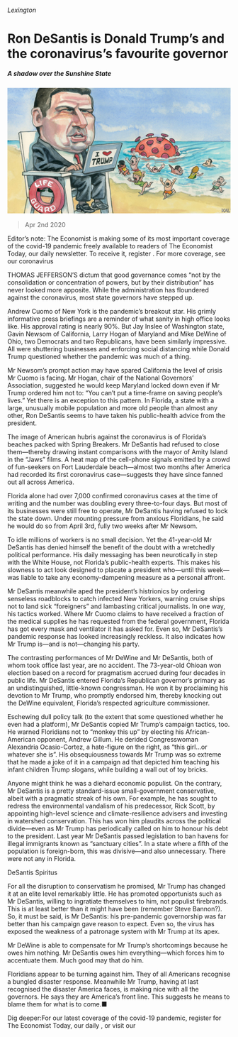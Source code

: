 ###### Lexington

# Ron DeSantis is Donald Trump’s and the coronavirus’s favourite governor 

##### A shadow over the Sunshine State 

![image](images/20200404_USD000_1.jpg) 

> Apr 2nd 2020 

Editor’s note: The Economist is making some of its most important coverage of the covid-19 pandemic freely available to readers of The Economist Today, our daily newsletter. To receive it, register . For more coverage, see our coronavirus 

THOMAS JEFFERSON’S dictum that good governance comes “not by the consolidation or concentration of powers, but by their distribution” has never looked more apposite. While the administration has floundered against the coronavirus, most state governors have stepped up.

Andrew Cuomo of New York is the pandemic’s breakout star. His grimly informative press briefings are a reminder of what sanity in high office looks like. His approval rating is nearly 90%. But Jay Inslee of Washington state, Gavin Newsom of California, Larry Hogan of Maryland and Mike DeWine of Ohio, two Democrats and two Republicans, have been similarly impressive. All were shuttering businesses and enforcing social distancing while Donald Trump questioned whether the pandemic was much of a thing.


Mr Newsom’s prompt action may have spared California the level of crisis Mr Cuomo is facing. Mr Hogan, chair of the National Governors’ Association, suggested he would keep Maryland locked down even if Mr Trump ordered him not to: “You can’t put a time-frame on saving people’s lives.” Yet there is an exception to this pattern. In Florida, a state with a large, unusually mobile population and more old people than almost any other, Ron DeSantis seems to have taken his public-health advice from the president.

The image of American hubris against the coronavirus is of Florida’s beaches packed with Spring Breakers. Mr DeSantis had refused to close them—thereby drawing instant comparisons with the mayor of Amity Island in the “Jaws” films. A heat map of the cell-phone signals emitted by a crowd of fun-seekers on Fort Lauderdale beach—almost two months after America had recorded its first coronavirus case—suggests they have since fanned out all across America.

Florida alone had over 7,000 confirmed coronavirus cases at the time of writing and the number was doubling every three-to-four days. But most of its businesses were still free to operate, Mr DeSantis having refused to lock the state down. Under mounting pressure from anxious Floridians, he said he would do so from April 3rd, fully two weeks after Mr Newsom.

To idle millions of workers is no small decision. Yet the 41-year-old Mr DeSantis has denied himself the benefit of the doubt with a wretchedly political performance. His daily messaging has been neurotically in step with the White House, not Florida’s public-health experts. This makes his slowness to act look designed to placate a president who—until this week—was liable to take any economy-dampening measure as a personal affront.

Mr DeSantis meanwhile aped the president’s histrionics by ordering senseless roadblocks to catch infected New Yorkers, warning cruise ships not to land sick “foreigners” and lambasting critical journalists. In one way, his tactics worked. Where Mr Cuomo claims to have received a fraction of the medical supplies he has requested from the federal government, Florida has got every mask and ventilator it has asked for. Even so, Mr DeSantis’s pandemic response has looked increasingly reckless. It also indicates how Mr Trump is—and is not—changing his party.

The contrasting performances of Mr DeWine and Mr DeSantis, both of whom took office last year, are no accident. The 73-year-old Ohioan won election based on a record for pragmatism accrued during four decades in public life. Mr DeSantis entered Florida’s Republican governor’s primary as an undistinguished, little-known congressman. He won it by proclaiming his devotion to Mr Trump, who promptly endorsed him, thereby knocking out the DeWine equivalent, Florida’s respected agriculture commissioner.

Eschewing dull policy talk (to the extent that some questioned whether he even had a platform), Mr DeSantis copied Mr Trump’s campaign tactics, too. He warned Floridians not to “monkey this up” by electing his African-American opponent, Andrew Gillum. He derided Congresswoman Alexandria Ocasio-Cortez, a hate-figure on the right, as “this girl…or whatever she is”. His obsequiousness towards Mr Trump was so extreme that he made a joke of it in a campaign ad that depicted him teaching his infant children Trump slogans, while building a wall out of toy bricks.

Anyone might think he was a diehard economic populist. On the contrary, Mr DeSantis is a pretty standard-issue small-government conservative, albeit with a pragmatic streak of his own. For example, he has sought to redress the environmental vandalism of his predecessor, Rick Scott, by appointing high-level science and climate-resilience advisers and investing in watershed conservation. This has won him plaudits across the political divide—even as Mr Trump has periodically called on him to honour his debt to the president. Last year Mr DeSantis passed legislation to ban havens for illegal immigrants known as “sanctuary cities”. In a state where a fifth of the population is foreign-born, this was divisive—and also unnecessary. There were not any in Florida.

DeSantis Spiritus

For all the disruption to conservatism he promised, Mr Trump has changed it at an elite level remarkably little. He has promoted opportunists such as Mr DeSantis, willing to ingratiate themselves to him, not populist firebrands. This is at least better than it might have been (remember Steve Bannon?). So, it must be said, is Mr DeSantis: his pre-pandemic governorship was far better than his campaign gave reason to expect. Even so, the virus has exposed the weakness of a patronage system with Mr Trump at its apex.

Mr DeWine is able to compensate for Mr Trump’s shortcomings because he owes him nothing. Mr DeSantis owes him everything—which forces him to accentuate them. Much good may that do him.

Floridians appear to be turning against him. They of all Americans recognise a bungled disaster response. Meanwhile Mr Trump, having at last recognised the disaster America faces, is making nice with all the governors. He says they are America’s front line. This suggests he means to blame them for what is to come.■

Dig deeper:For our latest coverage of the covid-19 pandemic, register for The Economist Today, our daily , or visit our 

